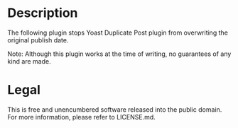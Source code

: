 # Description
The following plugin stops Yoast Duplicate Post plugin from overwriting the original publish date.

Note: Although this plugin works at the time of writing, no guarantees of any kind are made.

# Legal
This is free and unencumbered software released into the public domain. For more information, please refer to LICENSE.md.